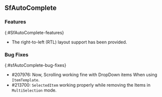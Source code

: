 ## SfAutoComplete

### Features
{:#SfAutoComplete-features}

*  The right-to-left (RTL) layout support has been provided. 

### Bug Fixes
{:#sfAutoComplete-bug-fixes}

* \#207976:  Now, Scrolling working fine with DropDown items When using `ItemTemplate`.
* \#213700: `SelectedItem` working properly while removing the Items in `MultiSelection` mode.
